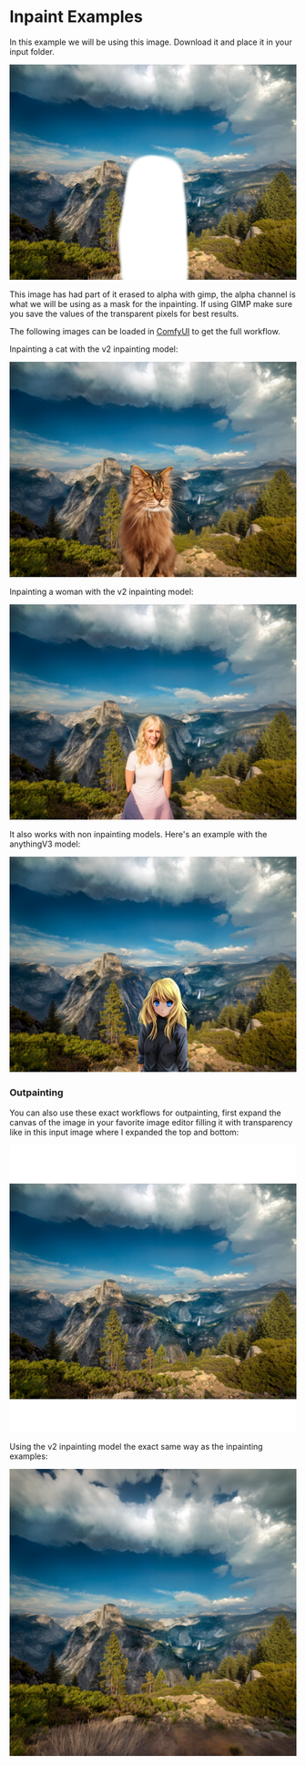 # Inpaint Examples

In this example we will be using this image. Download it and place it in your input folder.

![Example](yosemite_inpaint_example.png)

This image has had part of it erased to alpha with gimp, the alpha channel is what we will be using as a mask for the inpainting. If using GIMP make sure you save the values of the transparent pixels for best results.


The following images can be loaded in [ComfyUI](https://github.com/comfyanonymous/ComfyUI) to get the full workflow.

Inpainting a cat with the v2 inpainting model:

![Example](inpain_model_cat.png)

Inpainting a woman with the v2 inpainting model:

![Example](inpain_model_woman.png)

It also works with non inpainting models. Here's an example with the anythingV3 model:

![Example](inpaint_anythingv3_woman.png)

### Outpainting

You can also use these exact workflows for outpainting, first expand the canvas of the image in your favorite image editor filling it with transparency like in this input image where I expanded the top and bottom:

![Example](yosemite_outpaint_example.png)


Using the v2 inpainting model the exact same way as the inpainting examples:

![Example](inpain_model_outpainting.png)

